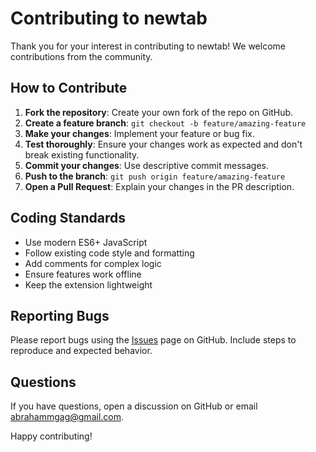 # Contributing to newtab

Thank you for your interest in contributing to newtab! We welcome contributions from the community.

## How to Contribute

1. **Fork the repository**: Create your own fork of the repo on GitHub.
2. **Create a feature branch**: `git checkout -b feature/amazing-feature`
3. **Make your changes**: Implement your feature or bug fix.
4. **Test thoroughly**: Ensure your changes work as expected and don't break existing functionality.
5. **Commit your changes**: Use descriptive commit messages.
6. **Push to the branch**: `git push origin feature/amazing-feature`
7. **Open a Pull Request**: Explain your changes in the PR description.

## Coding Standards

- Use modern ES6+ JavaScript
- Follow existing code style and formatting
- Add comments for complex logic
- Ensure features work offline
- Keep the extension lightweight

## Reporting Bugs

Please report bugs using the [Issues](https://github.com/Abmichael/newtab-extension/issues) page on GitHub. Include steps to reproduce and expected behavior.

## Questions

If you have questions, open a discussion on GitHub or email abrahammgag@gmail.com.

Happy contributing!